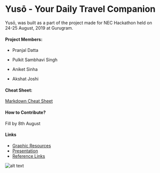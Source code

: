 # Yusō - Your Daily Travel Companion



Yusō, was built as a part of the project made for NEC Hackathon held on 24-25 August, 2019 at Gurugram.



#### Project Members: 

   * Pranjal Datta

   * Pulkit Sambhavi Singh

   * Aniket Sinha

   * Akshat Joshi



#### Cheat Sheet:  
    
    
   [Markdown Cheat Sheet](https://github.com/adam-p/markdown-here/wiki/Markdown-Here-Cheatsheet#code)

#### How to Contribute?
     
     
     
   Fill by 8th August



#### Links

* [Graphic Resources](https://drive.google.com/drive/folders/1cJyXY8Wvlw7dEBQykcS5a6TtYTesiKyw?usp=sharing)
* [Presentation](https://docs.google.com/presentation/d/1hGLFUXPIqi_eur9nyXJhKyZY4ZxA-Uyk2JQuTGpkjhA/edit?usp=sharing)
* [Reference Links](https://docs.google.com/document/d/1ugVcn31lTHhLqBh1FfODrzgixuKSxQV_T2znUJAH17g/edit?usp=sharing)











![alt text](https://github.com/pranjaldatta/Yuso-NECHackathonProject/blob/master/git_assests/return%200.png "Team Return 0;")






